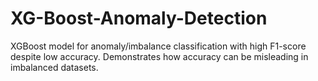 # XG-Boost-Anomaly-Detection
XGBoost model for anomaly/imbalance classification with high F1-score despite low accuracy. Demonstrates how accuracy can be misleading in imbalanced datasets.
